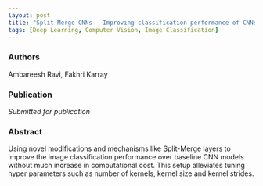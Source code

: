 ```yaml
---
layout: post
title: "Split-Merge CNNs - Improving classification performance of CNNs by reconfiguring layers"
tags: [Deep Learning, Computer Vision, Image Classification] 
---
```


### Authors
Ambareesh Ravi, Fakhri Karray

### Publication
_Submitted for publication_

### Abstract
<p class="message">
Using novel modifications and mechanisms like Split-Merge layers to improve the image classification performance over baseline CNN models without much increase in computational cost. This setup alleviates tuning hyper parameters such as number of kernels, kernel size and kernel strides.
</p>